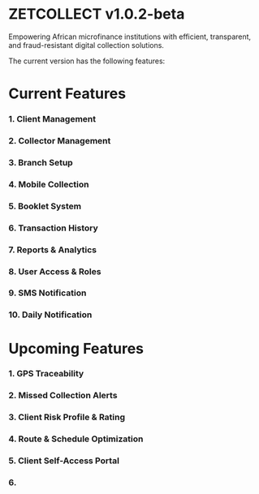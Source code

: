 # ZETCOLLECT v1.0.2-beta

Empowering African microfinance institutions with efficient, transparent, and fraud-resistant digital collection solutions.

The current version has the following features:

# Current Features

### 1. Client Management
### 2. Collector Management
### 3. Branch Setup
### 4. Mobile Collection
### 5. Booklet System
### 6. Transaction History
### 7. Reports & Analytics
### 8. User Access & Roles
### 9. SMS Notification
### 10. Daily Notification


# Upcoming Features

### 1. GPS Traceability
### 2. Missed Collection Alerts
### 3. Client Risk Profile & Rating
### 4. Route & Schedule Optimization
### 5. Client Self-Access Portal 
### 6. 